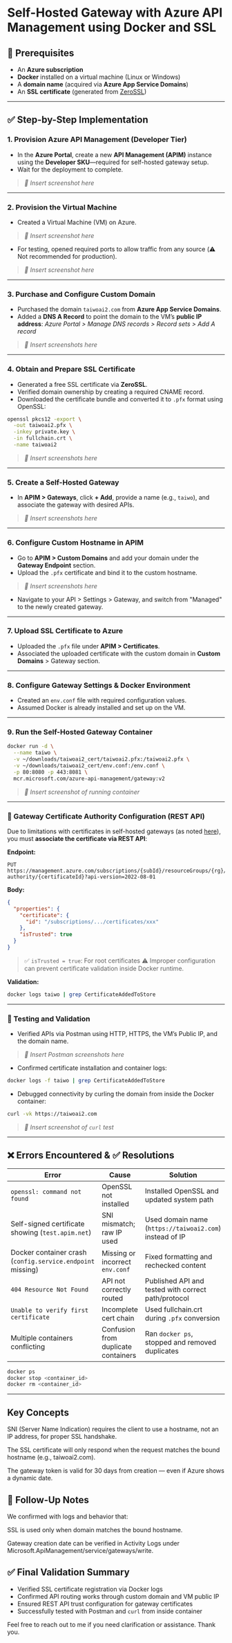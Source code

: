 # Self-Hosted Gateway with Azure API Management using Docker and SSL

## 🚧 Prerequisites

* An **Azure subscription**
* **Docker** installed on a virtual machine (Linux or Windows)
* A **domain name** (acquired via **Azure App Service Domains**)
* An **SSL certificate** (generated from [ZeroSSL](https://zerossl.com))

---

## ✅ Step-by-Step Implementation

### 1. Provision Azure API Management (Developer Tier)

* In the **Azure Portal**, create a new **API Management (APIM)** instance using the **Developer SKU**—required for self-hosted gateway setup.
* Wait for the deployment to complete.

> *📸 Insert screenshot here*

---

### 2. Provision the Virtual Machine

* Created a Virtual Machine (VM) on Azure.

> *📸 Insert screenshot here*

* For testing, opened required ports to allow traffic from any source (⚠️ Not recommended for production).

> *📸 Insert screenshot here*

---

### 3. Purchase and Configure Custom Domain

* Purchased the domain `taiwoai2.com` from **Azure App Service Domains**.
* Added a **DNS A Record** to point the domain to the VM’s **public IP address**:
  *Azure Portal > Manage DNS records > Record sets > Add A record*

> *📸 Insert screenshots here*

---

### 4. Obtain and Prepare SSL Certificate

* Generated a free SSL certificate via **ZeroSSL**.
* Verified domain ownership by creating a required CNAME record.
* Downloaded the certificate bundle and converted it to `.pfx` format using OpenSSL:

```bash
openssl pkcs12 -export \
  -out taiwoai2.pfx \
  -inkey private.key \
  -in fullchain.crt \
  -name taiwoai2
```

> *📸 Insert screenshots here*

---

### 5. Create a Self-Hosted Gateway

* In **APIM > Gateways**, click **+ Add**, provide a name (e.g., `taiwo`), and associate the gateway with desired APIs.

> *📸 Insert screenshots here*

---

### 6. Configure Custom Hostname in APIM

* Go to **APIM > Custom Domains** and add your domain under the **Gateway Endpoint** section.
* Upload the `.pfx` certificate and bind it to the custom hostname.

> *📸 Insert screenshots here*

* Navigate to your API > Settings > Gateway, and switch from "Managed" to the newly created gateway.

---

### 7. Upload SSL Certificate to Azure

* Uploaded the `.pfx` file under **APIM > Certificates**.
* Associated the uploaded certificate with the custom domain in **Custom Domains** > Gateway section.

---

### 8. Configure Gateway Settings & Docker Environment

* Created an `env.conf` file with required configuration values.
* Assumed Docker is already installed and set up on the VM.

---

### 9. Run the Self-Hosted Gateway Container

```bash
docker run -d \
  --name taiwo \
  -v ~/downloads/taiwoai2_cert/taiwoai2.pfx:/taiwoai2.pfx \
  -v ~/downloads/taiwoai2_cert/env.conf:/env.conf \
  -p 80:8080 -p 443:8081 \
  mcr.microsoft.com/azure-api-management/gateway:v2
```

> *📸 Insert screenshot of running container*

---

### 🔐 Gateway Certificate Authority Configuration (REST API)

Due to limitations with certificates in self-hosted gateways (as noted [here](https://learn.microsoft.com/en-us/azure/api-management/api-management-howto-ca-certificates)), you must **associate the certificate via REST API**:

**Endpoint:**

```
PUT https://management.azure.com/subscriptions/{subId}/resourceGroups/{rg}/providers/Microsoft.ApiManagement/service/{apimName}/gateway/certificate-authority/{certificateId}?api-version=2022-08-01
```

**Body:**

```json
{
  "properties": {
    "certificate": {
      "id": "/subscriptions/.../certificates/xxx"
    },
    "isTrusted": true
  }
}
```

> ✅ `isTrusted = true`: For root certificates
> ⚠️ Improper configuration can prevent certificate validation inside Docker runtime.

**Validation:**

```bash
docker logs taiwo | grep CertificateAddedToStore
```

---

### 🧪 Testing and Validation

* Verified APIs via Postman using HTTP, HTTPS, the VM’s Public IP, and the domain name.

> *📸 Insert Postman screenshots here*

* Confirmed certificate installation and container logs:

```bash
docker logs -f taiwo | grep CertificateAddedToStore
```

* Debugged connectivity by curling the domain from inside the Docker container:

```bash
curl -vk https://taiwoai2.com
```

> *📸 Insert screenshot of `curl` test*

---

## ❌ Errors Encountered & ✅ Resolutions

| Error                                                      | Cause                               | Solution                                                |
| ---------------------------------------------------------- | ----------------------------------- | ------------------------------------------------------- |
| `openssl: command not found`                               | OpenSSL not installed               | Installed OpenSSL and updated system path               |
| Self-signed certificate showing (`test.apim.net`)          | SNI mismatch; raw IP used           | Used domain name (`https://taiwoai2.com`) instead of IP |
| Docker container crash (`config.service.endpoint` missing) | Missing or incorrect `env.conf`     | Fixed formatting and rechecked content                  |
| `404 Resource Not Found`                                   | API not correctly routed            | Published API and tested with correct path/protocol     |
| `Unable to verify first certificate`                       | Incomplete cert chain               | Used fullchain.crt during `.pfx` conversion             |
| Multiple containers conflicting                            | Confusion from duplicate containers | Ran `docker ps`, stopped and removed duplicates         |

```bash
docker ps
docker stop <container_id>
docker rm <container_id>
```

---
## Key Concepts
SNI (Server Name Indication) requires the client to use a hostname, not an IP address, for proper SSL handshake.

The SSL certificate will only respond when the request matches the bound hostname (e.g., taiwoai2.com).

The gateway token is valid for 30 days from creation — even if Azure shows a dynamic date.

## 📅 Follow-Up Notes
We confirmed with logs and behavior that:

SSL is used only when domain matches the bound hostname.

Gateway creation date can be verified in Activity Logs under Microsoft.ApiManagement/service/gateways/write.


## ✅ Final Validation Summary

* Verified SSL certificate registration via Docker logs
* Confirmed API routing works through custom domain and VM public IP
* Ensured REST API trust configuration for gateway certificates
* Successfully tested with Postman and `curl` from inside container


Feel free to reach out to me if you need clarification or assistance. Thank you.